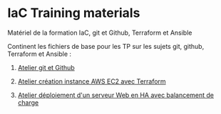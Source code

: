 # IaC Training materials

Matériel de la formation IaC, git et Github, Terraform et Ansible

Continent les fichiers de base pour les TP sur les sujets git, github, Terraform et Ansible :

1. [Atelier git et Github](git/README.md)

2. [Atelier création instance AWS EC2 avec Terraform](terraform1/README.md)

3. [Atelier déploiement d'un serveur Web en HA avec balancement de charge​](terraform2/README.md)

